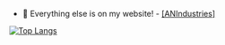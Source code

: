 - 🔭 Everything else is on my website! - [[ANIndustries]](https://anindustries.tech/)

[![Top Langs](https://github-readme-stats-git-masterrstaa-rickstaa.vercel.app/api/top-langs/?username=MrNtex&theme=tokyonight)](https://github.com/anuraghazra/github-readme-stats)
<!--Here are some ideas to get you started:

- 🔭 I’m currently working on ...
- 🌱 I’m currently learning ...
- 👯 I’m looking to collaborate on ...
- 🤔 I’m looking for help with ...
- 💬 Ask me about ...
- 📫 How to reach me: ...
- 😄 Pronouns: ...
- ⚡ Fun fact: ...
-->
